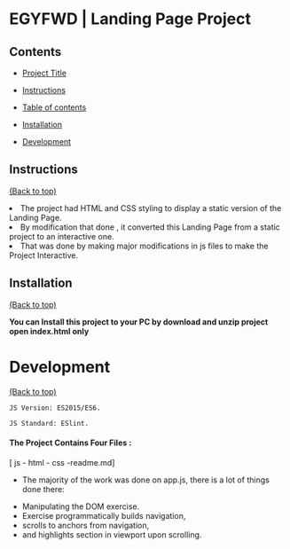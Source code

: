   

# EGYFWD | Landing Page Project

## Contents

- [Project Title](#Udacity-|-Landing-Page-Project)

- [Instructions](#instructions)

- [Table of contents](#table-of-contents)

- [Installation](#installation)

- [Development](#development)

## Instructions

[(Back to top)](#table-of-contents)
  
<li>The project had HTML and CSS styling to display a static version of the Landing Page. 
<li>By modification that done , it converted this Landing Page from a static project to an interactive one.
<li>That was done by making major modifications in js files to make the Project Interactive.

## Installation

[(Back to top)](#table-of-contents)

<strong>You can Install this project to your PC by download and unzip project open index.html only   </strong>


# Development

[(Back to top)](#table-of-contents)

````JS Version: ES2015/ES6.````

````JS Standard: ESlint.````

  
#### The Project Contains Four Files :

[ js - html - css -readme.md]

- The majority of the work was done on app.js, there is a lot of things done there:

 * Manipulating the DOM exercise.
 * Exercise programmatically builds navigation,
 * scrolls to anchors from navigation,
 * and highlights section in viewport upon scrolling.